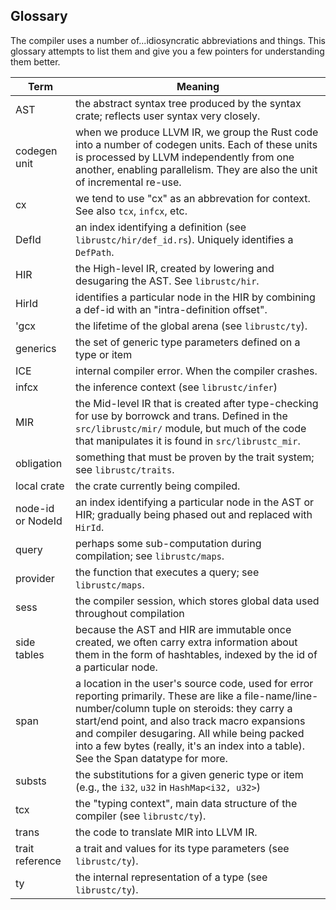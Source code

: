Glossary
--------

The compiler uses a number of...idiosyncratic abbreviations and things. This glossary attempts to list them and give you a few pointers for understanding them better.

Term                    | Meaning
------------------------|--------
AST                     |  the abstract syntax tree produced by the syntax crate; reflects user syntax very closely.
codegen unit            |  when we produce LLVM IR, we group the Rust code into a number of codegen units. Each of these units is processed by LLVM independently from one another, enabling parallelism. They are also the unit of incremental re-use.
cx                      |  we tend to use "cx" as an abbrevation for context. See also `tcx`, `infcx`, etc.
DefId                   |  an index identifying a definition (see `librustc/hir/def_id.rs`). Uniquely identifies a `DefPath`.
HIR                     |  the High-level IR, created by lowering and desugaring the AST. See `librustc/hir`.
HirId                   |  identifies a particular node in the HIR by combining a def-id with an "intra-definition offset".
'gcx                    |  the lifetime of the global arena (see `librustc/ty`).
generics                |  the set of generic type parameters defined on a type or item
ICE                     |  internal compiler error. When the compiler crashes.
infcx                   |  the inference context (see `librustc/infer`)
MIR                     |  the Mid-level IR that is created after type-checking for use by borrowck and trans. Defined in the `src/librustc/mir/` module, but much of the code that manipulates it is found in `src/librustc_mir`.
obligation              |  something that must be proven by the trait system; see `librustc/traits`.
local crate             |  the crate currently being compiled.
node-id or NodeId       |  an index identifying a particular node in the AST or HIR; gradually being phased out and replaced with `HirId`.
query                   |  perhaps some sub-computation during compilation; see `librustc/maps`.
provider                |  the function that executes a query; see `librustc/maps`.
sess                    |  the compiler session, which stores global data used throughout compilation
side tables             |  because the AST and HIR are immutable once created, we often carry extra information about them in the form of hashtables, indexed by the id of a particular node.
span                    |  a location in the user's source code, used for error reporting primarily. These are like a file-name/line-number/column tuple on steroids: they carry a start/end point, and also track macro expansions and compiler desugaring. All while being packed into a few bytes (really, it's an index into a table). See the Span datatype for more.
substs                  |  the substitutions for a given generic type or item (e.g., the `i32`, `u32` in `HashMap<i32, u32>`)
tcx                     |  the "typing context", main data structure of the compiler (see `librustc/ty`).
trans                   |  the code to translate MIR into LLVM IR.
trait reference         |  a trait and values for its type parameters (see `librustc/ty`).
ty                      |  the internal representation of a type (see `librustc/ty`).

